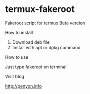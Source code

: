# termux-fakeroot

Fakeroot script for termux
Beta vereion

How to install

1. Download deb file
2. Install with apt or dpkg command 

How to use

Just type fakeroot on terminal


Visit blog

http://penyon.info
